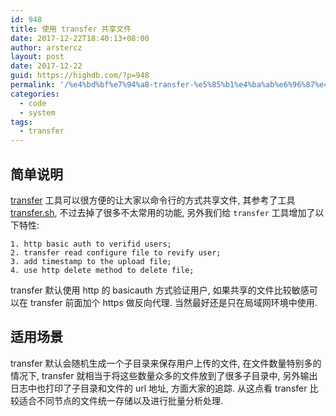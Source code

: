 ```yaml
---
id: 948
title: 使用 transfer 共享文件
date: 2017-12-22T18:40:13+08:00
author: arstercz
layout: post
date: 2017-12-22
guid: https://highdb.com/?p=948
permalink: '/%e4%bd%bf%e7%94%a8-transfer-%e5%85%b1%e4%ba%ab%e6%96%87%e4%bb%b6/'
categories:
  - code
  - system
tags:
  - transfer
---
```

## 简单说明

[transfer](https://github.com/arstercz/transfer) 工具可以很方便的让大家以命令行的方式共享文件, 其参考了工具 [transfer.sh](https://github.com/dutchcoders/transfer.sh), 不过去掉了很多不太常用的功能, 另外我们给 `transfer` 工具增加了以下特性:
```
1. http basic auth to verifid users;
2. transfer read configure file to revify user;
3. add timestamp to the upload file;
4. use http delete method to delete file;
```

transfer 默认使用 http 的 basicauth 方式验证用户, 如果共享的文件比较敏感可以在 transfer 前面加个 https 做反向代理. 当然最好还是只在局域网环境中使用. 

## 适用场景

transfer 默认会随机生成一个子目录来保存用户上传的文件, 在文件数量特别多的情况下, transfer 就相当于将这些数量众多的文件放到了很多子目录中, 另外输出日志中也打印了子目录和文件的 url 地址, 方面大家的追踪. 从这点看 transfer 比较适合不同节点的文件统一存储以及进行批量分析处理.